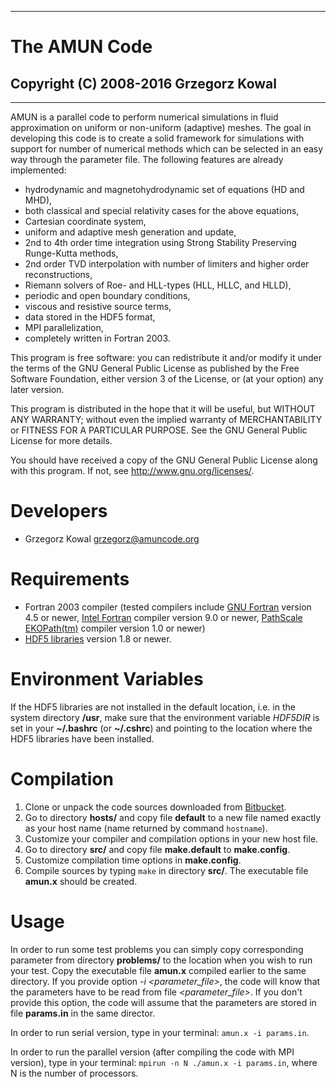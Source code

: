 --------------------------------------------------------------------------------
# **The AMUN Code**
## Copyright (C) 2008-2016 Grzegorz Kowal ##
--------------------------------------------------------------------------------

AMUN is a parallel code to perform numerical simulations in fluid approximation
on uniform or non-uniform (adaptive) meshes. The goal in developing this code is
to create a solid framework for simulations with support for number of numerical
methods which can be selected in an easy way through the parameter file. The
following features are already implemented:

* hydrodynamic and magnetohydrodynamic set of equations (HD and MHD),
* both classical and special relativity cases for the above equations,
* Cartesian coordinate system,
* uniform and adaptive mesh generation and update,
* 2nd to 4th order time integration using Strong Stability Preserving
  Runge-Kutta methods,
* 2nd order TVD interpolation with number of limiters and higher order
  reconstructions,
* Riemann solvers of Roe- and HLL-types (HLL, HLLC, and HLLD),
* periodic and open boundary conditions,
* viscous and resistive source terms,
* data stored in the HDF5 format,
* MPI parallelization,
* completely written in Fortran 2003.

This program is free software: you can redistribute it and/or modify it under
the terms of the GNU General Public License as published by the Free Software
Foundation, either version 3 of the License, or (at your option) any later
version.

This program is distributed in the hope that it will be useful, but WITHOUT ANY
WARRANTY; without even the implied warranty of MERCHANTABILITY or FITNESS FOR A
PARTICULAR PURPOSE.  See the GNU General Public License for more details.

You should have received a copy of the GNU General Public License along with
this program.  If not, see <http://www.gnu.org/licenses/>.


Developers
==========

 - Grzegorz Kowal <grzegorz@amuncode.org>


Requirements
============

* Fortran 2003 compiler (tested compilers include
  [GNU Fortran](http://gcc.gnu.org/fortran/) version 4.5 or newer,
  [Intel Fortran](https://software.intel.com/en-us/fortran-compilers) compiler
  version 9.0 or newer,
  [PathScale EKOPath(tm)](http://www.pathscale.com/ekopath.html) compiler
  version 1.0 or newer)
* [HDF5 libraries](http://www.hdfgroup.org/HDF5/) version 1.8 or newer.


Environment Variables
=====================

If the HDF5 libraries are not installed in the default location, i.e. in the
system directory **/usr**, make sure that the environment variable _HDF5DIR_ is
set in your **~/.bashrc** (or **~/.cshrc**) and pointing to the location where
the HDF5 libraries have been installed.


Compilation
===========
1. Clone or unpack the code sources downloaded from
   [Bitbucket](git@bitbucket.org:amunteam/amun-code.git).
2. Go to directory **hosts/** and copy file **default** to a new file named
   exactly as your host name (name returned by command `hostname`).
3. Customize your compiler and compilation options in your new host file.
4. Go to directory **src/** and copy file **make.default** to **make.config**.
5. Customize compilation time options in **make.config**.
6. Compile sources by typing `make` in directory **src/**. The executable file
   **amun.x** should be created.


Usage
=====

In order to run some test problems you can simply copy corresponding parameter
from directory **problems/** to the location when you wish to run your test.
Copy the executable file **amun.x** compiled earlier to the same directory. If
you provide option _-i <parameter_file>_, the code will know that the parameters
have to be read from file _<parameter_file>_. If you don't provide this option,
the code will assume that the parameters are stored in file **params.in** in the
same director.

In order to run serial version, type in your terminal:  `amun.x -i params.in`.

In order to run the parallel version (after compiling the code with MPI
version), type in your terminal: `mpirun -n N ./amun.x -i params.in`, where N is
the number of processors.
